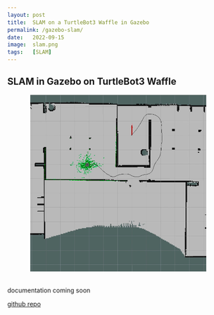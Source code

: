 ```yaml
---
layout: post
title:  SLAM on a TurtleBot3 Waffle in Gazebo
permalink: /gazebo-slam/
date:   2022-09-15
image:  slam.png
tags:   [SLAM]
---
```

## SLAM in Gazebo on TurtleBot3 Waffle

<center><img src="/img/slam.png" alt="SLAM" height="400" width="400"></center>
<br>

documentation coming soon

[github repo](https://github.com/ashwath-karthikeyan/ros-slam-gazebo.git)
